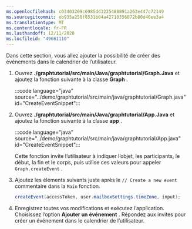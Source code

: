 ```yaml
---
ms.openlocfilehash: c03403209c6985dd3235488891a263e447c72149
ms.sourcegitcommit: eb935a250f8531b04a42710356072b80d46ee3a4
ms.translationtype: MT
ms.contentlocale: fr-FR
ms.lasthandoff: 12/11/2020
ms.locfileid: "49661110"
---
```

<!-- markdownlint-disable MD002 MD041 -->

Dans cette section, vous allez ajouter la possibilité de créer des événements dans le calendrier de l’utilisateur.

1. Ouvrez **./graphtutorial/src/main/Java/graphtutorial/Graph.Java** et ajoutez la fonction suivante à la classe **Graph** .

    :::code language="java" source="../demo/graphtutorial/src/main/java/graphtutorial/Graph.java" id="CreateEventSnippet":::

1. Ouvrez **./graphtutorial/src/main/Java/graphtutorial/App.Java** et ajoutez la fonction suivante à la classe **app** .

    :::code language="java" source="../demo/graphtutorial/src/main/java/graphtutorial/App.java" id="CreateEventSnippet":::

    Cette fonction invite l’utilisateur à indiquer l’objet, les participants, le début, la fin et le corps, puis utilise ces valeurs pour appeler `Graph.createEvent` .

1. Ajoutez les éléments suivants juste après le `// Create a new event` commentaire dans la `Main` fonction.

    ```java
    createEvent(accessToken, user.mailboxSettings.timeZone, input);
    ```

1. Enregistrez toutes vos modifications et exécutez l’application. Choisissez l’option **Ajouter un événement** . Répondez aux invites pour créer un événement dans le calendrier de l’utilisateur.
